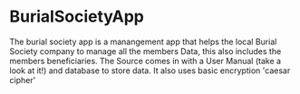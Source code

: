 # BurialSocietyApp
The burial society app is a manangement app that helps the local Burial Society company to manage all the members Data, this also includes the members beneficiaries. The Source comes in with a User Manual (take a look at it!) and database to store data. It also uses basic encryption 'caesar cipher'
